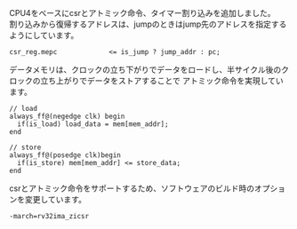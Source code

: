 CPU4をベースにcsrとアトミック命令、タイマー割り込みを追加しました。</br>
割り込みから復帰するアドレスは、jumpのときはjump先のアドレスを指定するようにしています。

```
csr_reg.mepc             <= is_jump ? jump_addr : pc;
```

データメモリは、クロックの立ち下がりでデータをロードし、半サイクル後のクロックの立ち上がりでデータをストアすることで
アトミック命令を実現しています。
```
// load
always_ff@(negedge clk) begin
  if(is_load) load_data = mem[mem_addr];
end
    
// store
always_ff@(posedge clk)begin
  if(is_store) mem[mem_addr] <= store_data;
end
```

csrとアトミック命令をサポートするため、ソフトウェアのビルド時のオプションを変更しています。
```
-march=rv32ima_zicsr
```
